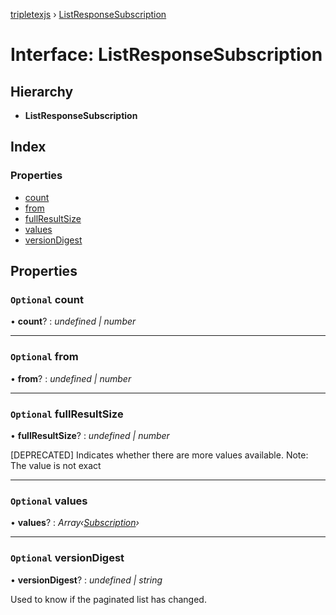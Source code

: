 [tripletexjs](../README.md) › [ListResponseSubscription](listresponsesubscription.md)

# Interface: ListResponseSubscription

## Hierarchy

* **ListResponseSubscription**

## Index

### Properties

* [count](listresponsesubscription.md#optional-count)
* [from](listresponsesubscription.md#optional-from)
* [fullResultSize](listresponsesubscription.md#optional-fullresultsize)
* [values](listresponsesubscription.md#optional-values)
* [versionDigest](listresponsesubscription.md#optional-versiondigest)

## Properties

### `Optional` count

• **count**? : *undefined | number*

___

### `Optional` from

• **from**? : *undefined | number*

___

### `Optional` fullResultSize

• **fullResultSize**? : *undefined | number*

[DEPRECATED] Indicates whether there are more values available. Note: The value is not exact

___

### `Optional` values

• **values**? : *Array‹[Subscription](../modules/subscription.md)›*

___

### `Optional` versionDigest

• **versionDigest**? : *undefined | string*

Used to know if the paginated list has changed.
